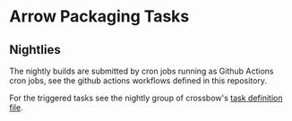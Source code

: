 <!--
Licensed to the Apache Software Foundation (ASF) under one
or more contributor license agreements.  See the NOTICE file
distributed with this work for additional information
regarding copyright ownership.  The ASF licenses this file
to you under the Apache License, Version 2.0 (the
"License"); you may not use this file except in compliance
with the License.  You may obtain a copy of the License at

http://www.apache.org/licenses/LICENSE-2.0

Unless required by applicable law or agreed to in writing, software
distributed under the License is distributed on an "AS IS" BASIS,
WITHOUT WARRANTIES OR CONDITIONS OF ANY KIND, either express or implied.
See the License for the specific language governing permissions and
limitations under the License.
-->

# Arrow Packaging Tasks

## Nightlies

The nightly builds are submitted by cron jobs running as Github Actions
cron jobs, see the github actions workflows defined in this repository.

For the triggered tasks see the nightly group of crossbow's
[task definition file](https://github.com/apache/arrow/blob/master/dev/tasks/tasks.yml).
